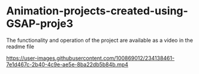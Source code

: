 # Animation-projects-created-using-GSAP-proje3
The functionality and operation of the project are available as a video in the readme file


https://user-images.githubusercontent.com/100869012/234138461-7e1d467c-2b40-4c9e-ae5e-8ba22db5b84b.mp4

